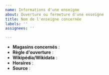 ```yaml
---
name: Informations d'une enseigne
about: Ouverture ou fermeture d'une enseigne
title: Nom de l'enseigne concernée
labels: ''
assignees: ''

---
```


<!--
Merci de remplir les champs ci-dessous
-->

* __Magasins concernés__ :                    <!-- nom de l'enseigne -->
* __Règle d'ouverture__ :                        <!-- magasins fermés / magasins ouverts aux horaires habituels / magasins ouverts à des horaires spéciales (précisez : sur RDV, horaires d'ouvertures...)-->
* __Wikipédia/Wikidata__ :                      <!-- (optionel) lien URL vers l'enseigne sur Wikipédia (ou idéalement [Wikidata](https://www.wikidata.org/)) -->
* __Horaires__ :                                        <!-- (optionel) lien URL vers la page recensant les horaires actualisés -->
* __Source__ :                                           <!-- l'adresse où vous avez constaté l'info -->
